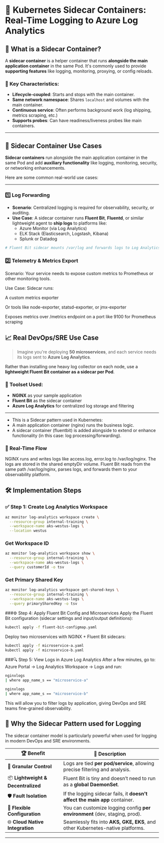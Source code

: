 # 🧊 Kubernetes Sidecar Containers: Real-Time Logging to Azure Log Analytics

## 🚀 What is a Sidecar Container?

A **sidecar container** is a helper container that runs **alongside the main application container** in the same Pod. It's commonly used to provide **supporting features** like logging, monitoring, proxying, or config reloads.

### 🔧 Key Characteristics:
- **Lifecycle-coupled**: Starts and stops with the main container.
- **Same network namespace**: Shares `localhost` and volumes with the main container.
- **Continuous service**: Often performs background work (log shipping, metrics scraping, etc.)
- **Supports probes**: Can have readiness/liveness probes like main containers.
---

## 🔄 Sidecar Container Use Cases

**Sidecar containers** run alongside the main application container in the same Pod and add **auxiliary functionality** like logging, monitoring, security, or networking enhancements.

Here are some common real-world use cases:

---

### 1️⃣ Log Forwarding

- **Scenario**: Centralized logging is required for observability, security, or auditing.
- **Use Case**: A sidecar container runs **Fluent Bit**, **Fluentd**, or similar lightweight agent to **ship logs** to platforms like:
  - Azure Monitor (via Log Analytics)
  - ELK Stack (Elasticsearch, Logstash, Kibana)
  - Splunk or Datadog

```bash
# Fluent Bit sidecar mounts /var/log and forwards logs to Log Analytics
```
### 2️⃣ Telemetry & Metrics Export
Scenario: Your service needs to expose custom metrics to Prometheus or other monitoring tools.

Use Case: Sidecar runs:

A custom metrics exporter

Or tools like node-exporter, statsd-exporter, or jmx-exporter

Exposes metrics over /metrics endpoint on a port like 9100 for Prometheus scraping

## 📈 Real DevOps/SRE Use Case

> Imagine you're deploying **50 microservices**, and each service needs its logs sent to **Azure Log Analytics**.

Rather than installing one heavy log collector on each node, use a **lightweight Fluent Bit container as a sidecar per Pod**.



### 🧰 Toolset Used:
- **NGINX** as your sample application
- **Fluent Bit** as the sidecar container
- **Azure Log Analytics** for centralized log storage and filtering

---

- This is a Sidecar pattern used in Kubernetes:
- A main application container (nginx) runs the business logic.
- A sidecar container (fluentbit) is added alongside to extend or enhance functionality (in this case: log processing/forwarding).
### 🧪 Real-Time Flow
NGINX runs and writes logs like access.log, error.log to /var/log/nginx.
The logs are stored in the shared emptyDir volume.
Fluent Bit reads from the same path /var/log/nginx, parses logs, and forwards them to your observability platform.


## 🛠️ Implementation Steps

### ✅ Step 1: Create Log Analytics Workspace

```bash
az monitor log-analytics workspace create \
  --resource-group internal-training \
  --workspace-name aks-westus-logs \
  --location westus
```
###  Get Workspace ID
```bash
az monitor log-analytics workspace show \
  --resource-group internal-training \
  --workspace-name aks-westus-logs \
  --query customerId -o tsv
```

### Get Primary Shared Key
```bash
az monitor log-analytics workspace get-shared-keys \
  --resource-group internal-training \
  --workspace-name aks-westus-logs \
  --query primarySharedKey -o tsv
```

###⚙️ Step 4: Apply Fluent Bit Config and Microservices
Apply the Fluent Bit configuration (sidecar settings and input/output definitions):
```bash
kubectl apply -f fluent-bit-configmap.yaml
```
Deploy two microservices with NGINX + Fluent Bit sidecars:
```bash
kubectl apply -f microservice-a.yaml
kubectl apply -f microservice-b.yaml
```

###🔍 Step 5: View Logs in Azure Log Analytics
After a few minutes, go to:
Azure Portal → Log Analytics Workspace → Logs and run:
```bash
nginxlogs
| where app_name_s == "microservice-a"
```
```bash
nginxlogs
| where app_name_s == "microservice-b"

```
This will allow you to filter logs by application, giving DevOps and SRE teams fine-grained observability.

## 🧠 Why the Sidecar Pattern used for Logging

The sidecar container model is particularly powerful when used for logging in modern DevOps and SRE environments.

| 🏆 **Benefit**                   | 📘 **Description**                                                                 |
|-------------------------------|----------------------------------------------------------------------------------|
| 🎯 **Granular Control**         | Logs are tied **per pod/service**, allowing precise filtering and analysis.     |
| 📦 **Lightweight & Decentralized** | Fluent Bit is tiny and doesn’t need to run as a **global DaemonSet**.           |
| 🛡️ **Fault Isolation**           | If the logging sidecar fails, it **doesn't affect the main app** container.     |
| 🔄 **Flexible Configuration**    | You can customize logging config **per environment** (dev, staging, prod).      |
| 🌐 **Cloud Native Integration**  | Seamlessly fits into **AKS, GKE, EKS**, and other Kubernetes-native platforms.   |

---





